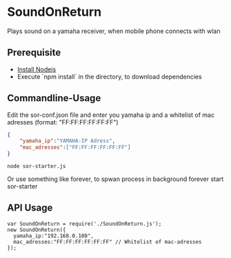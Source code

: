 SoundOnReturn
=============

Plays sound on a yamaha receiver, when mobile phone connects with wlan

## Prerequisite
- [Install Nodejs](http://nodejs.org/)
- Execute ´npm install´ in the directory, to download dependencies

## Commandline-Usage

Edit the sor-conf.json file and enter you yamaha ip and a whitelist of mac adresses (format: "FF:FF:FF:FF:FF:FF")

```json
{
    "yamaha_ip":"YAMAHA-IP Adress",
	"mac_adresses":["FF:FF:FF:FF:FF:FF"]
}
```
    

    node sor-starter.js
Or use something like forever, to spwan process in background
    forever start sor-starter
  

## API Usage

    var SoundOnReturn = require('./SoundOnReturn.js');
    new SoundOnReturn({
      yamaha_ip:"192.168.0.100",
      mac_adresses:"FF:FF:FF:FF:FF:FF" // Whitelist of mac-adresses
    });
